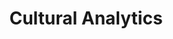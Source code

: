 ---
layout: pub
type: periodicle
title: Cultural Analytics
issuetitle: "A Shared Task for the Digital Humanities"
editor:
- Evelyn Gius
- Nils Reiter
- Marcus Willand
year: 2019
lang: en
month: 11
---